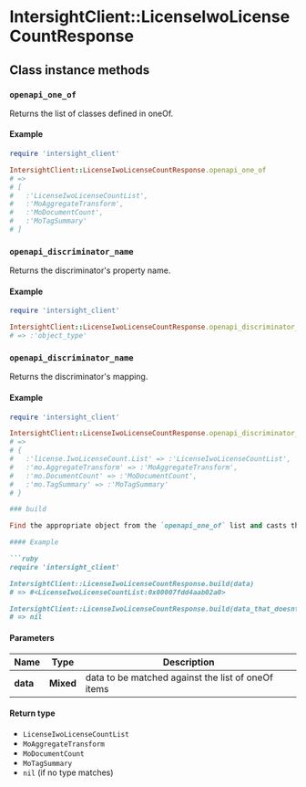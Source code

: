 # IntersightClient::LicenseIwoLicenseCountResponse

## Class instance methods

### `openapi_one_of`

Returns the list of classes defined in oneOf.

#### Example

```ruby
require 'intersight_client'

IntersightClient::LicenseIwoLicenseCountResponse.openapi_one_of
# =>
# [
#   :'LicenseIwoLicenseCountList',
#   :'MoAggregateTransform',
#   :'MoDocumentCount',
#   :'MoTagSummary'
# ]
```

### `openapi_discriminator_name`

Returns the discriminator's property name.

#### Example

```ruby
require 'intersight_client'

IntersightClient::LicenseIwoLicenseCountResponse.openapi_discriminator_name
# => :'object_type'
```

### `openapi_discriminator_name`

Returns the discriminator's mapping.

#### Example

```ruby
require 'intersight_client'

IntersightClient::LicenseIwoLicenseCountResponse.openapi_discriminator_mapping
# =>
# {
#   :'license.IwoLicenseCount.List' => :'LicenseIwoLicenseCountList',
#   :'mo.AggregateTransform' => :'MoAggregateTransform',
#   :'mo.DocumentCount' => :'MoDocumentCount',
#   :'mo.TagSummary' => :'MoTagSummary'
# }

### build

Find the appropriate object from the `openapi_one_of` list and casts the data into it.

#### Example

```ruby
require 'intersight_client'

IntersightClient::LicenseIwoLicenseCountResponse.build(data)
# => #<LicenseIwoLicenseCountList:0x00007fdd4aab02a0>

IntersightClient::LicenseIwoLicenseCountResponse.build(data_that_doesnt_match)
# => nil
```

#### Parameters

| Name | Type | Description |
| ---- | ---- | ----------- |
| **data** | **Mixed** | data to be matched against the list of oneOf items |

#### Return type

- `LicenseIwoLicenseCountList`
- `MoAggregateTransform`
- `MoDocumentCount`
- `MoTagSummary`
- `nil` (if no type matches)

